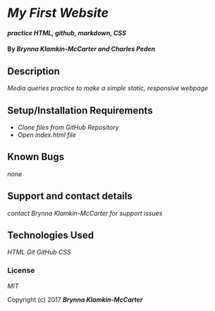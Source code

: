 # _My First Website_

#### _practice HTML, github, markdown, CSS_

#### By _**Brynna Klamkin-McCarter and Charles Peden**_

## Description

_Media queries practice to make a simple static, responsive webpage_

## Setup/Installation Requirements

* _Clone files from GitHub Repository_
* _Open index.html file_


## Known Bugs

_none_

## Support and contact details

_contact Brynna Klamkin-McCarter for support issues_

## Technologies Used

_HTML_
_Git_
_GitHub_
_CSS_

### License

*MIT*

Copyright (c) 2017 **_Brynna Klamkin-McCarter_**
